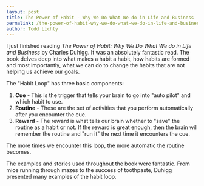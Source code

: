 ```yaml
---
layout: post
title: The Power of Habit - Why We Do What We do in Life and Business
permalink: /the-power-of-habit-why-we-do-what-we-do-in-life-and-business/
author: Todd Lichty
---
```

<!--kg-card-begin: markdown--><p>I just finished reading <em>The Power of Habit: Why We Do What We do in Life and Business</em> by Charles Duhigg. It was an absolutely fantastic read. The book delves deep into what makes a habit a habit, how habits are formed and most importantly, what we can do to change the habits that are not helping us achieve our goals.</p>
<p>The &quot;Habit Loop&quot; has three basic components:</p>
<ol>
<li><strong>Cue</strong> - This is the trigger that tells your brain to go into &quot;auto pilot&quot; and which habit to use.</li>
<li><strong>Routine</strong> - These are the set of activities that you perform automatically after you encounter the cue.</li>
<li><strong>Reward</strong> - The reward is what tells our brain whether to &quot;save&quot; the routine as a habit or not. If the reward is great enough, then the brain will remember the routine and &quot;run it&quot; the next time it encounters the cue.</li>
</ol>
<p>The more times we encounter this loop, the more automatic the routine becomes.</p>
<p>The examples and stories used throughout the book were fantastic. From mice running through mazes to the success of toothpaste, Duhigg presented many examples of the habit loop.</p>
<!--kg-card-end: markdown-->